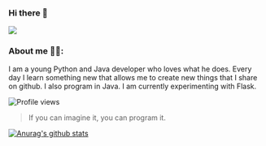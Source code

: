 ### Hi there 👋
![](https://media.giphy.com/media/J1REqB5CtJkQzIwVT9/giphy.gif)


### About me 🙍‍♂️:
I am a young Python and Java developer who loves what he does. Every day I learn something new that allows me to create new things that I share on github. I also program in Java. I am currently experimenting with Flask.

![Profile views](https://gpvc.arturio.dev/Mazzya)

> If you can imagine it, you can program it.

[![Anurag's github stats](https://github-readme-stats.vercel.app/api?username=Mazzya&theme=algolia)](https://github.com/anuraghazra/github-readme-stats)
<!--
**Mazzya/Mazzya** is a ✨ _special_ ✨ repository because its `README.md` (this file) appears on your GitHub profile.

Here are some ideas to get you started:

- 🔭 I’m currently working on ...
- 🌱 I’m currently learning ...
- 👯 I’m looking to collaborate on ...
- 🤔 I’m looking for help with ...
- 💬 Ask me about ...
- 📫 How to reach me: ...
- 😄 Pronouns: ...
- ⚡ Fun fact: ...
-->
